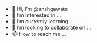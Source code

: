 - 👋 Hi, I’m @anshgawate
- 👀 I’m interested in ...
- 🌱 I’m currently learning ...
- 💞️ I’m looking to collaborate on ...
- 📫 How to reach me ...

<!---
anshgawate/anshgawate is a ✨ special ✨ repository because its `README.md` (this file) appears on your GitHub profile.
You can click the Preview link to take a look at your changes.
--->
